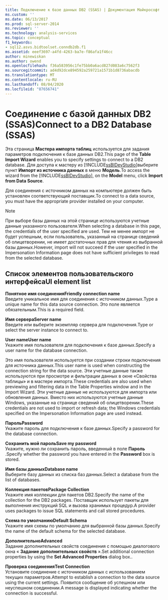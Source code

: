 ```yaml
---
title: Подключение к базе данных DB2 (SSAS) | Документация Майкрософт
ms.custom: ''
ms.date: 06/13/2017
ms.prod: sql-server-2014
ms.reviewer: ''
ms.technology: analysis-services
ms.topic: conceptual
f1_keywords:
- sql12.asvs.bidtoolset.conndb2db.f1
ms.assetid: eeef3697-a4fd-4263-ba7e-f86afa1f46cc
author: minewiskan
ms.author: owend
ms.openlocfilehash: f36a583956c1fe75bb0a6acd827d083a6c7562f3
ms.sourcegitcommit: ad4d92dce894592a259721a1571b1d8736abacdb
ms.translationtype: MT
ms.contentlocale: ru-RU
ms.lasthandoff: 08/04/2020
ms.locfileid: "87656741"
---
```

# <a name="connect-to-a-db2-database-ssas"></a><span data-ttu-id="f3c26-102">Соединение с базой данных DB2 (SSAS)</span><span class="sxs-lookup"><span data-stu-id="f3c26-102">Connect to a DB2 Database (SSAS)</span></span>
  <span data-ttu-id="f3c26-103">Эта страница **Мастера импорта таблиц** используется для задания параметров подключения к базе данных DB2.</span><span class="sxs-lookup"><span data-stu-id="f3c26-103">This page of the **Table Import Wizard** enables you to specify settings to connect to a DB2 database.</span></span> <span data-ttu-id="f3c26-104">Для доступа к мастеру из [!INCLUDE[ssBIDevStudio](../includes/ssbidevstudio-md.md)]выберите пункт **Импорт из источника данных** в меню **Модель**.</span><span class="sxs-lookup"><span data-stu-id="f3c26-104">To access the wizard from the [!INCLUDE[ssBIDevStudio](../includes/ssbidevstudio-md.md)], on the **Model** menu, click **Import from Data Source**.</span></span>  
  
 <span data-ttu-id="f3c26-105">Для соединения с источником данных на компьютере должен быть установлен соответствующий поставщик.</span><span class="sxs-lookup"><span data-stu-id="f3c26-105">To connect to a data source, you must have the appropriate provider installed on your computer.</span></span>  
  
> [!NOTE]  
>  <span data-ttu-id="f3c26-106">При выборе базы данных на этой странице используются учетные данные указанного пользователя.</span><span class="sxs-lookup"><span data-stu-id="f3c26-106">When selecting a database in this page, the credentials of the user specified are used.</span></span> <span data-ttu-id="f3c26-107">Тем не менее импорт не будет успешным, если пользователь, указанный на странице сведений об олицетворении, не имеет достаточных прав для чтения из выбранной базы данных.</span><span class="sxs-lookup"><span data-stu-id="f3c26-107">However, import will not succeed if the user specified in the Impersonation Information page does not have sufficient privileges to read from the selected database.</span></span>  
  
## <a name="ui-element-list"></a><span data-ttu-id="f3c26-108">Список элементов пользовательского интерфейса</span><span class="sxs-lookup"><span data-stu-id="f3c26-108">UI element list</span></span>  
 <span data-ttu-id="f3c26-109">**Понятное имя соединения**</span><span class="sxs-lookup"><span data-stu-id="f3c26-109">**Friendly connection name**</span></span>  
 <span data-ttu-id="f3c26-110">Введите уникальное имя для соединения с источником данных.</span><span class="sxs-lookup"><span data-stu-id="f3c26-110">Type a unique name for this data source connection.</span></span> <span data-ttu-id="f3c26-111">Это поле является обязательным.</span><span class="sxs-lookup"><span data-stu-id="f3c26-111">This is a required field.</span></span>  
  
 <span data-ttu-id="f3c26-112">**Имя сервера**</span><span class="sxs-lookup"><span data-stu-id="f3c26-112">**Server name**</span></span>  
 <span data-ttu-id="f3c26-113">Введите или выберите экземпляр сервера для подключения.</span><span class="sxs-lookup"><span data-stu-id="f3c26-113">Type or select the server instance to connect to.</span></span>  
  
 <span data-ttu-id="f3c26-114">**User name**</span><span class="sxs-lookup"><span data-stu-id="f3c26-114">**User name**</span></span>  
 <span data-ttu-id="f3c26-115">Укажите имя пользователя для подключения к базе данных.</span><span class="sxs-lookup"><span data-stu-id="f3c26-115">Specify a user name for the database connection.</span></span>  
  
 <span data-ttu-id="f3c26-116">Это имя пользователя используется при создании строки подключения для источника данных.</span><span class="sxs-lookup"><span data-stu-id="f3c26-116">This user name is used when constructing the connection string for the data source.</span></span> <span data-ttu-id="f3c26-117">Эти учетные данные также используются при просмотре и фильтрации данных в окне «Свойства таблицы» и в мастере импорта.</span><span class="sxs-lookup"><span data-stu-id="f3c26-117">These credentials are also used when previewing and filtering data in the Table Properties window and in the Import Wizard.</span></span> <span data-ttu-id="f3c26-118">Эти учетные данные не используются для импорта или обновления данных. Вместо них используются учетные данные Windows, указанные на странице сведений об олицетворении.</span><span class="sxs-lookup"><span data-stu-id="f3c26-118">These credentials are not used to import or refresh data; the Windows credentials specified on the Impersonation Information page are used instead.</span></span>  
  
 <span data-ttu-id="f3c26-119">**Пароль**</span><span class="sxs-lookup"><span data-stu-id="f3c26-119">**Password**</span></span>  
 <span data-ttu-id="f3c26-120">Укажите пароль для подключения к базе данных.</span><span class="sxs-lookup"><span data-stu-id="f3c26-120">Specify a password for the database connection.</span></span>  
  
 <span data-ttu-id="f3c26-121">**Сохранить мой пароль**</span><span class="sxs-lookup"><span data-stu-id="f3c26-121">**Save my password**</span></span>  
 <span data-ttu-id="f3c26-122">Укажите, нужно ли сохранить пароль, введенный в поле **Пароль** .</span><span class="sxs-lookup"><span data-stu-id="f3c26-122">Specify whether the password you have entered in the **Password** box is stored.</span></span>  
  
 <span data-ttu-id="f3c26-123">**Имя базы данных**</span><span class="sxs-lookup"><span data-stu-id="f3c26-123">**Database name**</span></span>  
 <span data-ttu-id="f3c26-124">Выберите базу данных из списка баз данных.</span><span class="sxs-lookup"><span data-stu-id="f3c26-124">Select a database from the list of databases.</span></span>  
  
 <span data-ttu-id="f3c26-125">**Коллекция пакетов**</span><span class="sxs-lookup"><span data-stu-id="f3c26-125">**Package Collection**</span></span>  
 <span data-ttu-id="f3c26-126">Укажите имя коллекции для пакетов DB2.</span><span class="sxs-lookup"><span data-stu-id="f3c26-126">Specify the name of the collection for the DB2 packages.</span></span> <span data-ttu-id="f3c26-127">Поставщик использует пакеты для выполнения инструкций SQL и вызова хранимых процедур.</span><span class="sxs-lookup"><span data-stu-id="f3c26-127">A provider uses packages to issue SQL statements and call stored procedures.</span></span>  
  
 <span data-ttu-id="f3c26-128">**Схема по умолчанию**</span><span class="sxs-lookup"><span data-stu-id="f3c26-128">**Default Schema**</span></span>  
 <span data-ttu-id="f3c26-129">Укажите имя схемы по умолчанию для выбранной базы данных.</span><span class="sxs-lookup"><span data-stu-id="f3c26-129">Specify the name of the default schema for the selected database.</span></span>  
  
 <span data-ttu-id="f3c26-130">**Дополнительно**</span><span class="sxs-lookup"><span data-stu-id="f3c26-130">**Advanced**</span></span>  
 <span data-ttu-id="f3c26-131">Задание дополнительных свойств соединения с помощью диалогового окна « **Задание дополнительных свойств** ».</span><span class="sxs-lookup"><span data-stu-id="f3c26-131">Set additional connection properties by using the **Set Advanced Properties** dialog box..</span></span>  
  
 <span data-ttu-id="f3c26-132">**Проверка соединения**</span><span class="sxs-lookup"><span data-stu-id="f3c26-132">**Test Connection**</span></span>  
 <span data-ttu-id="f3c26-133">Установите соединение с источником данных с использованием текущих параметров.</span><span class="sxs-lookup"><span data-stu-id="f3c26-133">Attempt to establish a connection to the data source using the current settings.</span></span> <span data-ttu-id="f3c26-134">Появится сообщение об успешном или неуспешном соединении.</span><span class="sxs-lookup"><span data-stu-id="f3c26-134">A message is displayed indicating whether the connection is successful.</span></span>  
  
  
